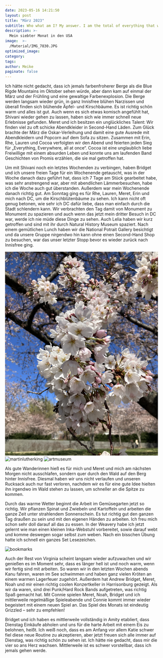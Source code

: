 ```yaml
---
date: 2023-05-16 14:21:50
layout: post
title: "März 2023"
subtitle: Who what am I? My answer. I am the total of everything that went before me, of all I have been seen done, of everything done-to-me. I am everyone everything whose being-in-the-world affected was affected by mine. I am anything that happens after I’ve gone which would not have happened if I had not come. Nor am I particular exceptional in this matter – Ein Frühlingsanfang.
description: >-
  Mein siebter Monat in den USA
image:  >-
  /Material/IMG_7830.JPG
optimized_image:
category:
tags:
author: Meike
paginate: false
---
```




Ich hätte nicht gedacht, dass ich jemals farbenfroherer Berge als die Blue Rigde Mountains im Oktober sehen würde, aber dann kam auf einmal der März und der Frühling und eine gewaltige Farbenexplosion. Die Berge werden langsam wieder grün, in ganz Innisfree blühen Narzissen und überall finden sich blühende Äpfel- und Kirschbäume. Es ist richtig schön warm und alles ist gut.
Auch wenn es sich etwas komisch angefühlt hat, Shivani wieder gehen zu lassen, haben sich wie immer schnell neue Erlebnisse gefunden. Meret und ich besitzen ein unglückliches Talent: Wir finden viel zu oft schicke Abendkleider in Second-Hand Läden. Zum Glück brachte der März die Oskar-Verleihung und damit eine gute Ausrede mit Abendkleidern und Popcorn auf dem Sofa zu sitzen. Zusammen mit Erin, Rhe, Lauren und Cocoa verfolgten wir den Abend und feierten jeden Sieg für „Everything, Everywhere, all at once“. Cocoa ist eine unglaublich liebe Freiwillige mit einem absurden Leben und konnte uns am laufenden Band Geschichten von Promis erzählen, die sie mal getroffen hat.


Um mit Shivani noch ein letztes Wochenden zu verbingen, haben Bridget und ich unsere freien Tage für ein Wochenende getauscht, was in der Woche danach dazu geführt hat, dass ich 7 Tage am Stück gearbeitet habe, was sehr anstrengend war, aber mit abendlichen Lämmerbesuchen, habe ich die Woche auch gut überstanden. Außerdem war mein Wochenende danach richtig gut. Am Sonntag ging es für Rhe, Lauren, Meret, Erin und mich nach DC, um die Kirschblütenbäume zu sehen. Ich kann nicht oft genug betonen, wie sehr ich DC dafür liebe, dass man einfach durch die Stadt schlendern kann. Wir verbrachten den Tag damit von Monument zu Monument zu spazieren und auch wenn das jetzt mein dritter Besuch in DC war, werde ich nie müde diese Dinge zu sehen. Auch Lelia haben wir kurz getroffen und sind mit ihr durch Natural History Museum spaziert. Nach einem gemütlichen Lunch haben wir die National Potrait Gallery besichtigt und da unsere Gruppe nirgendwo hin kann ohne einen Second-Hand Shop zu besuchen, war das unser letzter Stopp bevor es wieder zurück nach Innisfree ging. 

<img src="/Material/IMG_7830.JPG" alt="cherry blossom">
<img src="/Material/IMG_7822.JPG" alt="martinlutherking">
<img src="/Material/IMG_7843.JPG" alt="artmuseum">

Als gute Wanderinnen hieß es für mich und Meret und mich am nächsten Morgen nicht ausschlafen, sondern quer durch den Wald auf den Berg hinter Innisfree. Diesmal haben wir uns nicht verlaufen und unseren Rucksack auch nur fast verloren, nachdem wir es für eine gute Idee hielten ihn irgendwo im Wald stehen zu lassen, um schneller an die Spitze zu kommen. 

Durch das warme Wetter beginnt die Arbeit im Gemüsegarten jetzt so richtig. Wir pflanzen Spinat und Zwiebeln und Kartoffeln und arbeiten die ganze Zeit unter strahlendem Sonnenschein. Es tut richtig gut den ganzen Tag draußen zu sein und mit den eigenen Händen zu arbeiten. Ich freu mich schon sehr doll darauf all das zu essen. In der Weavery habe ich jetzt gelernt wie man einen kleinen Inka-Webstuhl vorbereitet, sowie darauf webt und komme deswegen sogar selbst zum weben. Nach ein bisschen Übung hatte ich schnell ein ganzes Set Lesezeichen. 

<img src="/Material/IMG_7984.JPG" alt="bookmarks">

Auch der Rest von Virginia scheint langsam wieder aufzuwachen und wir genießen es im Moment sehr, dass es länger hell ist und noch warm, wenn wir fertig sind mit arbeiten. So waren wir in den letzten Wochen abends Kanu fahren, waren im See schwimmen und haben ganz vielen Kröten an einem warmen Lagerfeuer zugehört. Außerdem hat Andrew Bridget, Meret, Noah und mir einen richtig coolen Konzertkeller in Harrisonburg gezeigt. Als wir da waren, sind drei Punk/Hard Rock Bands aufgetreten, was richtig Spaß gemacht hat. Mit Connie spielen Meret, Noah, Bridget und ich mittlerweile regelmäßige Spieleabende und Connie kommt immer wieder begeistert mit einem neuen Spiel an. Das Spiel des Monats ist eindeutig Grizzled – sehr zu empfehlen!

Bridget und ich haben es mittlerweile vollständig in Amity etabliert, dass Dienstag Einkäufe abholen und uns für die harte Arbeit mit einem Eis zu belohnen, heißt. Ich weiß noch, dass es am Anfang vor allem Katie schwer fiel diese neue Routine zu akzeptieren, aber jetzt freuen sich alle immer auf Dienstag, was richtig schön zu sehen ist. Ich hätte nie gedacht, dass mir die vier so ans Herz wachsen. Mittlerweile ist es schwer vorstellbar, dass ich jemals gehen werde.
